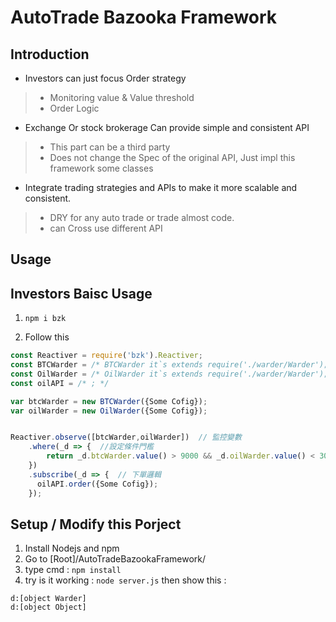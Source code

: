 # AutoTrade Bazooka Framework

## Introduction

* Investors can just focus Order strategy
> * Monitoring value & Value threshold
> * Order Logic

* Exchange Or stock brokerage Can provide simple and consistent API 
> * This part can be a third party
> * Does not change the Spec of the original API, Just impl this framework some classes

* Integrate trading strategies and APIs to make it more scalable and consistent. 
> * DRY for any auto trade or trade almost code.
> * can Cross use different API


## Usage

## Investors Baisc Usage

1. ``` npm i bzk ```

2. Follow this

```javascript
const Reactiver = require('bzk').Reactiver;
const BTCWarder = /* BTCWarder it`s extends require('./warder/Warder'); Thirst Party*/
const OilWarder = /* OilWarder it`s extends require('./warder/Warder'); Thirst Party */
const oilAPI = /* ; */

var btcWarder = new BTCWarder({Some Cofig});
var oilWarder = new OilWarder({Some Cofig});


Reactiver.observe([btcWarder,oilWarder])  // 監控變數
    .where(_d => {  //設定條件門檻
        return _d.btcWarder.value() > 9000 && _d.oilWarder.value() < 30;
    })
    .subscribe(_d => {  // 下單邏輯
      oilAPI.order({Some Cofig});
    });


```


## Setup / Modify this Porject
1. Install Nodejs and npm 
2. Go to [Root]/AutoTradeBazookaFramework/ 
3. type cmd : ``npm install``
4. try is it working : ``node server.js``
then show this :
```
d:[object Warder]
d:[object Object]
```



